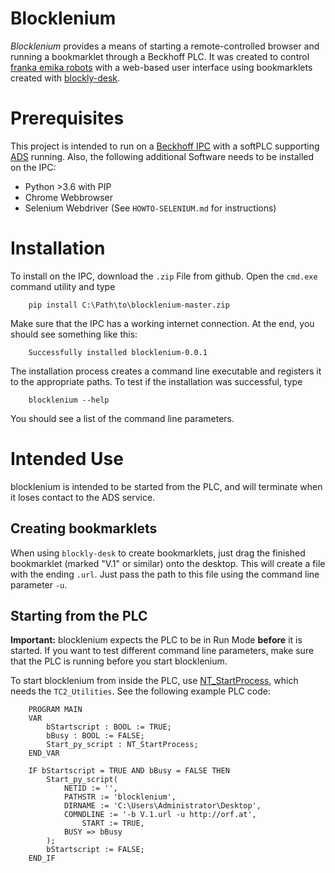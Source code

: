 Blocklenium
===========

*Blocklenium* provides a means of starting a remote-controlled browser and running a
bookmarklet through a Beckhoff PLC. It was created to control [franka emika robots](https://www.franka.de/)
with a web-based user interface using bookmarklets created with 
[blockly-desk](http://blockly-desk.comemak.at/demos/code/index.html).

Prerequisites
=============

This project is intended to run on a [Beckhoff IPC](https://www.beckhoff.com/IPC/) with
a softPLC supporting [ADS](https://infosys.beckhoff.com/english.php?content=../content/1033/cx8190_hw/5091854987.html&id=) running. Also, the following additional Software needs to be installed on the IPC:

- Python >3.6 with PIP
- Chrome Webbrowser
- Selenium Webdriver (See `HOWTO-SELENIUM.md` for instructions)

Installation
============

To install on the IPC, download the `.zip` File from github. Open the `cmd.exe` command utility and type

        pip install C:\Path\to\blocklenium-master.zip
        
Make sure that the IPC has a working internet connection. At the end, you should see
something like this:

        Successfully installed blocklenium-0.0.1
        
The installation process creates a command line executable and registers it to the
appropriate paths. To test if the installation was successful, type

        blocklenium --help
        
You should see a list of the command line parameters.

Intended Use
============

blocklenium is intended to be started from the PLC, and will terminate when
it loses contact to the ADS service.

Creating bookmarklets
---------------------

When using `blockly-desk` to create bookmarklets, just drag the finished bookmarklet
(marked "V.1" or similar) onto the desktop. This will create a file with the ending
`.url`. Just pass the path to this file using the command line parameter `-u`.

Starting from the PLC
---------------------

**Important:** blocklenium expects the PLC to be in Run Mode **before** it is started.
If you want to test different command line parameters, make sure that the PLC is running
before you start blocklenium.

To start blocklenium from inside the PLC, use [NT_StartProcess](https://infosys.beckhoff.com/english.php?content=../content/1033/tcplclibutilities/html/tcplclibutilities_nt_startprocess.htm&id), which needs the
`TC2_Utilities`. See the following example PLC code:

        PROGRAM MAIN
        VAR
            bStartscript : BOOL := TRUE;
            bBusy : BOOL := FALSE;
            Start_py_script : NT_StartProcess;
        END_VAR

        IF bStartscript = TRUE AND bBusy = FALSE THEN
            Start_py_script(
                NETID := '',
                PATHSTR := 'blocklenium',
                DIRNAME := 'C:\Users\Administrator\Desktop',
                COMNDLINE := '-b V.1.url -u http://orf.at',
                    START := TRUE,
                BUSY => bBusy
            );
            bStartscript := FALSE;
        END_IF
